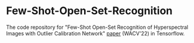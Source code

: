 # Few-Shot-Open-Set-Recognition
The code repository for "Few-Shot Open-Set Recognition of Hyperspectral Images with Outlier Calibration Network" [paper](https://openaccess.thecvf.com/content/WACV2022/papers/Pal_Few-Shot_Open-Set_Recognition_of_Hyperspectral_Images_With_Outlier_Calibration_Network_WACV_2022_paper.pdf) (WACV'22) in Tensorflow.
